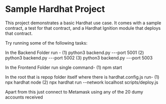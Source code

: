 # Sample Hardhat Project

This project demonstrates a basic Hardhat use case. It comes with a sample contract, a test for that contract, and a Hardhat Ignition module that deploys that contract.

Try running some of the following tasks:


In the Backend Folder run -
(1) python3 backend.py ---port 5001
(2) python3 backend.py ---port 5002
(3) python3 backend.py ---port 5003

In the Frontend Folder run single command-
(1) npm start

In the root that is repop folder itself where there is hardhat.config.js run-
(1) npx hardhat node
(2) npx hardhat run --network localhost scripts/deploy.js

Apart from this just connect to Metamask using any of the 20 dumy accounts received
